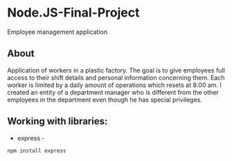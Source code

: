 # Node.JS-Final-Project
Employee management application

## About
Application of workers in a plastic factory.
The goal is to give employees full access to their shift details and personal information concerning them. Each worker is limited by a daily amount of operations which resets at 8:00 am. I created an entity of a department manager who is different from the other employees in the department even though he has special privileges.

## Working with libraries:
 * express - 
```sh 
npm install express
